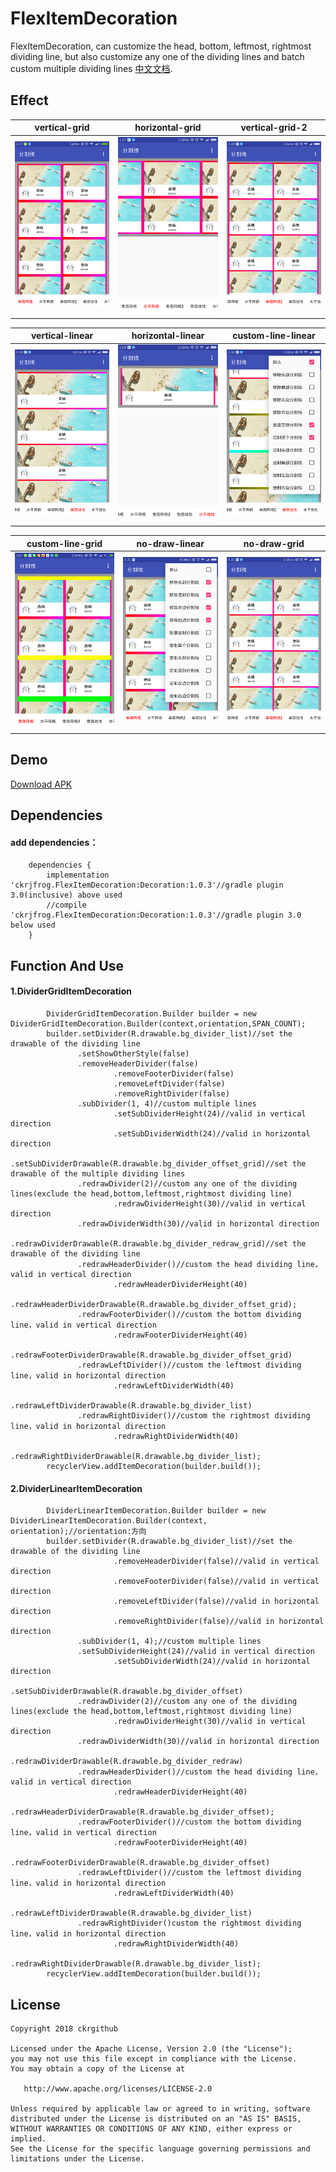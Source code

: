 # FlexItemDecoration
FlexItemDecoration, can customize the head, bottom, leftmost, rightmost dividing line, but also customize any one of the dividing lines and batch custom multiple dividing lines [中文文档](README-ZH.md).

## Effect
| vertical-grid                    | horizontal-grid                  | vertical-grid-2                  |
| -------------------------------- | -------------------------------- | -------------------------------- |
| ![](screenshot/Screenshot_1.png) | ![](screenshot/Screenshot_2.png) | ![](screenshot/Screenshot_3.png) |

| vertical-linear                  | horizontal-linear                | custom-line-linear               |
| -------------------------------- | -------------------------------- | -------------------------------- |
| ![](screenshot/Screenshot_4.png) | ![](screenshot/Screenshot_5.png) | ![](screenshot/Screenshot_6.png) | 

| custom-line-grid                 | no-draw-linear                   | no-draw-grid                     |
| -------------------------------- | -------------------------------- | -------------------------------- |
| ![](screenshot/Screenshot_9.png) | ![](screenshot/Screenshot_8.png) | ![](screenshot/Screenshot_7.png) |

## Demo
[Download APK](apk/app-debug.apk)

## Dependencies
#### add dependencies：
```
	dependencies {
		implementation 'ckrjfrog.FlexItemDecoration:Decoration:1.0.3'//gradle plugin 3.0(inclusive) above used
		//compile 'ckrjfrog.FlexItemDecoration:Decoration:1.0.3'//gradle plugin 3.0 below used
	}
```

## Function And Use
#### 1.DividerGridItemDecoration
```
		DividerGridItemDecoration.Builder builder = new DividerGridItemDecoration.Builder(context,orientation,SPAN_COUNT);
		builder.setDivider(R.drawable.bg_divider_list)//set the drawable of the dividing line
		       .setShowOtherStyle(false)
		       .removeHeaderDivider(false)
                       .removeFooterDivider(false)
                       .removeLeftDivider(false)
                       .removeRightDivider(false)
		       .subDivider(1, 4)//custom multiple lines
                       .setSubDividerHeight(24)//valid in vertical direction
                       .setSubDividerWidth(24)//valid in horizontal direction
                       .setSubDividerDrawable(R.drawable.bg_divider_offset_grid)//set the drawable of the multiple dividing lines
		       .redrawDivider(2)//custom any one of the dividing lines(exclude the head,bottom,leftmost,rightmost dividing line)
                       .redrawDividerHeight(30)//valid in vertical direction
		       .redrawDividerWidth(30)//valid in horizontal direction
                       .redrawDividerDrawable(R.drawable.bg_divider_redraw_grid)//set the drawable of the dividing line
		       .redrawHeaderDivider()//custom the head dividing line，valid in vertical direction
                       .redrawHeaderDividerHeight(40)
                       .redrawHeaderDividerDrawable(R.drawable.bg_divider_offset_grid);
		       .redrawFooterDivider()//custom the bottom dividing line，valid in vertical direction
                       .redrawFooterDividerHeight(40)
                       .redrawFooterDividerDrawable(R.drawable.bg_divider_offset_grid)
		       .redrawLeftDivider()//custom the leftmost dividing line，valid in horizontal direction
                       .redrawLeftDividerWidth(40)
                       .redrawLeftDividerDrawable(R.drawable.bg_divider_list)
		       .redrawRightDivider()//custom the rightmost dividing line，valid in horizontal direction
                       .redrawRightDividerWidth(40)
                       .redrawRightDividerDrawable(R.drawable.bg_divider_list);
		recyclerView.addItemDecoration(builder.build());
```

#### 2.DividerLinearItemDecoration
```
		DividerLinearItemDecoration.Builder builder = new DividerLinearItemDecoration.Builder(context, orientation);//orientation:方向
		builder.setDivider(R.drawable.bg_divider_list)//set the drawable of the dividing line
                       .removeHeaderDivider(false)//valid in vertical direction
                       .removeFooterDivider(false)//valid in vertical direction
                       .removeLeftDivider(false)//valid in horizontal direction
                       .removeRightDivider(false)//valid in horizontal direction
		       .subDivider(1, 4);//custom multiple lines
		       .setSubDividerHeight(24)//valid in vertical direction
                       .setSubDividerWidth(24)//valid in horizontal direction
                       .setSubDividerDrawable(R.drawable.bg_divider_offset)
		       .redrawDivider(2)//custom any one of the dividing lines(exclude the head,bottom,leftmost,rightmost dividing line)
                       .redrawDividerHeight(30)//valid in vertical direction
		       .redrawDividerWidth(30)//valid in horizontal direction
                       .redrawDividerDrawable(R.drawable.bg_divider_redraw)
		       .redrawHeaderDivider()//custom the head dividing line，valid in vertical direction
                       .redrawHeaderDividerHeight(40)
                       .redrawHeaderDividerDrawable(R.drawable.bg_divider_offset);
		       .redrawFooterDivider()//custom the bottom dividing line，valid in vertical direction
                       .redrawFooterDividerHeight(40)
                       .redrawFooterDividerDrawable(R.drawable.bg_divider_offset)
		       .redrawLeftDivider()//custom the leftmost dividing line，valid in horizontal direction
                       .redrawLeftDividerWidth(40)
                       .redrawLeftDividerDrawable(R.drawable.bg_divider_list)
		       .redrawRightDivider()custom the rightmost dividing line，valid in horizontal direction
                       .redrawRightDividerWidth(40)
                       .redrawRightDividerDrawable(R.drawable.bg_divider_list);
		recyclerView.addItemDecoration(builder.build());
```

License
-------

    Copyright 2018 ckrgithub

    Licensed under the Apache License, Version 2.0 (the "License");
    you may not use this file except in compliance with the License.
    You may obtain a copy of the License at

       http://www.apache.org/licenses/LICENSE-2.0

    Unless required by applicable law or agreed to in writing, software
    distributed under the License is distributed on an "AS IS" BASIS,
    WITHOUT WARRANTIES OR CONDITIONS OF ANY KIND, either express or implied.
    See the License for the specific language governing permissions and
    limitations under the License.
